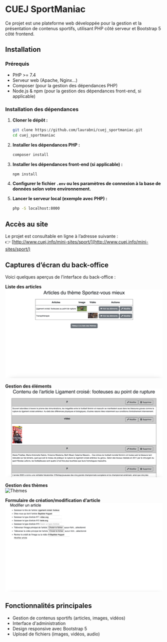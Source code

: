 # CUEJ SportManiac

Ce projet est une plateforme web développée pour la gestion et la présentation de contenus sportifs, utilisant PHP côté serveur et Bootstrap 5 côté frontend.

## Installation

### Prérequis

- PHP >= 7.4
- Serveur web (Apache, Nginx…)
- Composer (pour la gestion des dépendances PHP)
- Node.js & npm (pour la gestion des dépendances front-end, si applicable)

### Installation des dépendances

1. **Cloner le dépôt :**
   ```bash
   git clone https://github.com/laurabni/cuej_sportmaniac.git
   cd cuej_sportmaniac
   ```

2. **Installer les dépendances PHP :**
   ```bash
   composer install
   ```

3. **Installer les dépendances front-end (si applicable) :**
   ```bash
   npm install
   ```

4. **Configurer le fichier `.env` ou les paramètres de connexion à la base de données selon votre environnement.**

5. **Lancer le serveur local (exemple avec PHP) :**
   ```bash
   php -S localhost:8000
   ```

## Accès au site

Le projet est consultable en ligne à l’adresse suivante :  
👉 [http://www.cuej.info/mini-sites/sport/](http://www.cuej.info/mini-sites/sport/)

## Captures d’écran du back-office

Voici quelques aperçus de l’interface du back-office :

**Liste des articles**  
![Articles](images/articles.png)

**Gestion des éléments**  
![Éléments](images/éléments.png)

**Gestion des thèmes**  
![Thèmes](images/thèmes.png)

**Formulaire de création/modification d’article**  
![Formulaire article](images/formulaire_article.png)

## Fonctionnalités principales

- Gestion de contenus sportifs (articles, images, vidéos)
- Interface d'administration
- Design responsive avec Bootstrap 5
- Upload de fichiers (images, vidéos, audio)